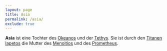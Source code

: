 ```yaml
---
layout: page
title: Asia
permalink: /asia/
exclude: true
---
```


**Asia** ist eine Tochter des [Okeanos](/okeanos/) und der [Tethys](/tethys/). Sie ist durch den [Titanen](/titanen/) [Iapetos](/iapetos/) die Mutter des [Menoitios](/menoitios/) und des [Prometheus](/prometheus/). 
